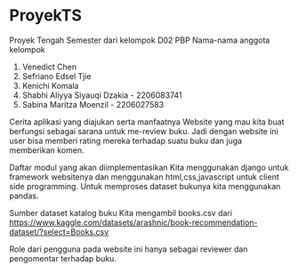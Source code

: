 # ProyekTS
Proyek Tengah Semester dari kelompok D02 PBP
Nama-nama anggota kelompok
1. Venedict Chen
2. Sefriano Edsel Tjie
3. Kenichi Komala
4. Shabhi Aliyya Siyauqi Dzakia - 2206083741
5. Sabina Maritza Moenzil - 2206027583

Cerita aplikasi yang diajukan serta manfaatnya
Website yang mau kita buat berfungsi sebagai sarana untuk me-review buku.
Jadi dengan website ini user bisa memberi rating mereka terhadap suatu buku dan juga memberikan komen.

Daftar modul yang akan diimplementasikan
Kita menggunakan django untuk framework websitenya dan menggunakan html,css,javascript untuk client side programming. Untuk memproses dataset bukunya kita menggunakan pandas.

Sumber dataset katalog buku
Kita mengambil books.csv dari
https://www.kaggle.com/datasets/arashnic/book-recommendation-dataset/?select=Books.csv

Role dari pengguna pada website ini hanya sebagai reviewer dan pengomentar terhadap buku.

